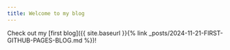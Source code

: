 ```yaml
---
title: Welcome to my blog
---
```


Check out my [first blog]({{ site.baseurl }}{% link _posts/2024-11-21-FIRST-GITHUB-PAGES-BLOG.md %})!
